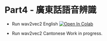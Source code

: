 # Part4 - 廣東話語音辨識

* Run wav2vec2 English
[![Open In Colab](https://colab.research.google.com/assets/colab-badge.svg)](https://colab.research.google.com/github/scottykwok/cantonese-selfish-project/blob/master/Part4_wav2vec2/Run_wav2vec2_English.ipynb)

* Run wav2vec2 Cantonese
Work in progress.

